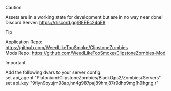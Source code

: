 > [!CAUTION]
> Assets are in a working state for development but are in no way near done!<br>
> Discord Server: https://discord.gg/REEEc24qE8

> [!TIP]
> Application Repo: https://github.com/WeedLikeTooSmoke/ClipstoneZombies<br>
> Mods Repo: https://github.com/WeedLikeTooSmoke/ClipstoneZombies-Mod

> [!IMPORTANT]
> Add the following dvars to your server config:<br>
> set api_agent "Plutonium/ClipstoneZombies/BlackOps2/Zombies/Servers"<br>
> set api_key "9fiyn9pyujm98ap,hn4g987paj89hm,87r9dhp9mg[h9hgr,g,r"<br>